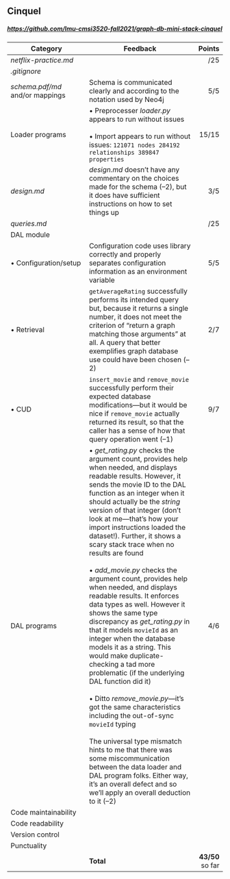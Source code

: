 

## Cinquel

##### https://github.com/lmu-cmsi3520-fall2021/graph-db-mini-stack-cinquel

| Category | Feedback | Points |
| --- | --- | ---: |
| _netflix-practice.md_ |  | /25 |
| _.gitignore_ |  |  |
| _schema.pdf/md_ and/or mappings | Schema is communicated clearly and according to the notation used by Neo4j | 5/5 |
| Loader programs | • Preprocesser _loader.py_ appears to run without issues<br><br>• Import appears to run without issues: `121071 nodes 284192 relationships 389847 properties` | 15/15 |
| _design.md_ | _design.md_ doesn’t have any commentary on the choices made for the schema (–2), but it does have sufficient instructions on how to set things up | 3/5 |
| _queries.md_ |  | /25 |
| DAL module | | |
| • Configuration/setup | Configuration code uses library correctly and properly separates configuration information as an environment variable | 5/5 |
| • Retrieval | `getAverageRating` successfully performs its intended query but, because it returns a single number, it does not meet the criterion of “return a graph matching those arguments” at all. A query that better exemplifies graph database use could have been chosen (–2) | 2/7 |
| • CUD | `insert_movie` and `remove_movie` successfully perform their expected database modifications—but it would be nice if `remove_movie` actually returned its result, so that the caller has a sense of how that query operation went (–1) | 9/7 |
| DAL programs | • _get_rating.py_ checks the argument count, provides help when needed, and displays readable results. However, it sends the movie ID to the DAL function as an integer when it should actually be the _string_ version of that integer (don’t look at me—that’s how your import instructions loaded the dataset!). Further, it shows a scary stack trace when no results are found<br><br>• _add_movie.py_ checks the argument count, provides help when needed, and displays readable results. It enforces data types as well. However it shows the same type discrepancy as _get_rating.py_ in that it models `movieId` as an integer when the database models it as a string. This would make duplicate-checking a tad more problematic (if the underlying DAL function did it)<br><br>• Ditto _remove_movie.py_—it’s got the same characteristics including the out-of-sync `movieId` typing<br><br>The universal type mismatch hints to me that there was some miscommunication between the data loader and DAL program folks. Either way, it’s an overall defect and so we’ll apply an overall deduction to it (–2) | 4/6 |
| Code maintainability |  |  |
| Code readability |  |  |
| Version control |  |  |
| Punctuality |  |  |
| | **Total** | **43/50** so far |
